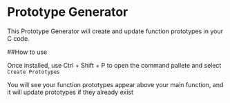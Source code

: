 # Prototype Generator

This Prototype Generator will create and update function prototypes in your C code.

##How to use

Once installed, use Ctrl + Shift + P to open the command pallete and select `Create Prototypes`

You will see your function prototypes appear above your main function, and it will update prototypes if they already exist
